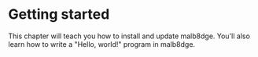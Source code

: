 # Getting started
This chapter will teach you how to install and update malb8dge. You'll also learn how to write a "Hello, world!" program in malb8dge.